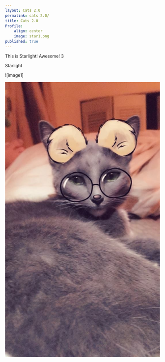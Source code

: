 ```yaml
---
layout: Cats 2.0
permalink: cats 2.0/
title: Cats 2.0
Profile: 
    align: center
    image: star1.png
published: true
---
```


This is Starlight! Awesome! 3


<html>
<body>
    <div>
        
Starlight

![image1]

<a>        
<img src="star1.png" sizes="600x600"><a href="cats.html"></a>

</div>
</body>
</html>